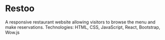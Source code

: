 # Restoo
A responsive restaurant website allowing visitors to browse the menu and make reservations.  Technologies: HTML, CSS, JavaScript, React, Bootstrap, Wow.js
